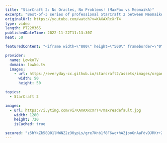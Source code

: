 ```yaml
---
title: "StarCraft 2: No Oracles, No Problems! (MaxPax vs MeomaikA)"
excerpt: "Best-of-3 series of professional StarCraft 2 between MeomaikA (Zerg) and MaxPax (Protoss). This is a very interesting series of Zerg versus Protoss as not only do these games take place on new maps, both players decide to pick unique strategies that we don't commonly see in StarCraft 2.  Support my work"
originalUrl: https://youtube.com/watch?v=KAXAXRcXrT4
type: video
length: PT22M36S
publishedDateTime: 2022-11-22T11:13:30Z
heat: 50

featuredContent: "<iframe width=\"800\" height=\"500\" frameborder=\"0\" src=\"https://www.youtube.com/embed/KAXAXRcXrT4\" allow=\"accelerometer; autoplay; encrypted-media; gyroscope; picture-in-picture\" allowfullscreen></iframe>"

provider:
  name: LowkoTV
  domain: lowko.tv
  images:
    - url: https://everyday-cc.github.io/starcraft2/assets/images/organizations/lowko.tv-50x50.jpg
      width: 50
      height: 50

topics:
  - StarCraft 2

images:
  - url: https://i.ytimg.com/vi/KAXAXRcXrT4/maxresdefault.jpg
    width: 1280
    height: 720
    isCached: true

secured: "z5hYkZk58Q01lNWNZ2z30ypLs/gre7Knb1f8F6wc+hAZjooGnAaFdvDJRKr+ZxQ5Tbn2cT+dw/oFPlrvSMQmJN/jpFeByPNnmpH5fnaa03MPmmKORdawCq8iFwf0lftHGJInXbQwBloFfRmTn623V+Ig3IgMwCi5/M3rHwP/f5yQN7S5g+IpasS4ISvtXpLqlEN1twrDVBWDZLQaHxfbKaaFkJcTtHxSqRw8RyWt5N2R3YD1Xru9gVsJUZXDpyi//8Me5NBNarRIuVvOj+LhRp/eK8aI3XWwm0HZKpixC6WZAOxbu6ezy7Cw+NWlncL9r9b4jmlTkxNXINJgS8w+4LGHtGKa7dPbHQQbxE1MsaIrqNDnSC57hVhuGPJv13JRPLpa4PAk+JBAExvZXfat80IF2ZXHULAhypmiXZosxqU=;KeN8nza0pY7CNlv6AsDc5w=="
---
```


